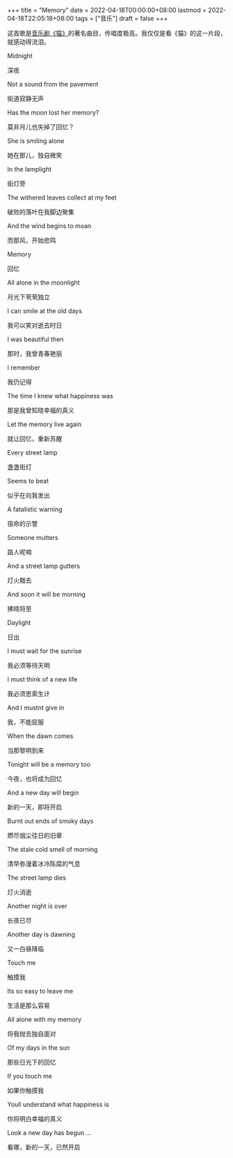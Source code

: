 +++
title = "Memory"
date = 2022-04-18T00:00:00+08:00
lastmod = 2022-04-18T22:05:18+08:00
tags = ["音乐"]
draft = false
+++

这首歌是[音乐剧《猫》](/posts/the-cats/)的著名曲目，传唱度极高。我仅仅是看《猫》的这一片段，就感动得流泪。

Midnight

深夜

Not a sound from the pavement

街道寂静无声

Has the moon lost her memory?

莫非月儿也失掉了回忆？

She is smiling alone

她在那儿，独自微笑

In the lamplight

街灯旁

The withered leaves collect at my feet

破败的落叶在我脚边聚集

And the wind begins to moan

而那风，开始悲鸣

Memory

回忆

All alone in the moonlight

月光下茕茕独立

I can smile at the old days

我可以笑对逝去时日

I was beautiful then

那时，我曾青春艳丽

I remember

我仍记得

The time I knew what happiness was

那是我曾知晓幸福的真义

Let the memory live again

就让回忆，重新苏醒

Every street lamp

盏盏街灯

Seems to beat

似乎在向我发出

A fatalistic warning

宿命的示警

Someone mutters

路人呢喃

And a street lamp gutters

灯火黯去

And soon it will be morning

拂晓将至

Daylight

日出

I must wait for the sunrise

我必须等待天明

I must think of a new life

我必须思索生计

And I mustnt give in

我，不能屈服

When the dawn comes

当那黎明到来

Tonight will be a memory too

今夜，也将成为回忆

And a new day will begin

新的一天，即将开启

Burnt out ends of smoky days

燃尽烟尘往日的旧章

The stale cold smell of morning

清早弥漫着冰冷陈腐的气息

The street lamp dies

灯火消逝

Another night is over

长夜已尽

Another day is dawning

又一白昼降临

Touch me

触摸我

Its so easy to leave me

生活是那么容易

All alone with my memory

将我抛去独自面对

Of my days in the sun

那些日光下的回忆

If you touch me

如果你触摸我

Youll understand what happiness is

你将明白幸福的真义

Look a new day has begun ...

看哪，新的一天，已然开启
